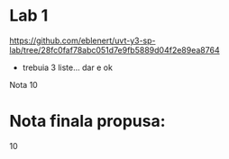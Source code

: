 # Lab 1

https://github.com/eblenert/uvt-y3-sp-lab/tree/28fc0faf78abc051d7e9fb5889d04f2e89ea8764
- trebuia 3 liste... dar e ok

Nota 10

# Nota finala propusa:
10
